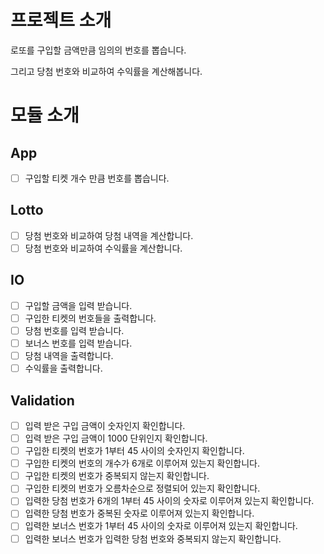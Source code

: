 # 프로젝트 소개

로또를 구입할 금액만큼 임의의 번호를 뽑습니다.

그리고 당첨 번호와 비교하여 수익률을 계산해봅니다.

# 모듈 소개

## App

- [ ] 구입할 티켓 개수 만큼 번호를 뽑습니다.

## Lotto

- [ ] 당첨 번호와 비교하여 당첨 내역을 계산합니다.
- [ ] 당첨 번호와 비교하여 수익률을 계산합니다.

## IO

- [ ] 구입할 금액을 입력 받습니다.
- [ ] 구입한 티켓의 번호들을 출력합니다.
- [ ] 당첨 번호를 입력 받습니다.
- [ ] 보너스 번호를 입력 받습니다.
- [ ] 당첨 내역을 출력합니다.
- [ ] 수익률을 출력합니다.

## Validation

- [ ] 입력 받은 구입 금액이 숫자인지 확인합니다.
- [ ] 입력 받은 구입 금액이 1000 단위인지 확인합니다.
- [ ] 구입한 티켓의 번호가 1부터 45 사이의 숫자인지 확인합니다.
- [ ] 구입한 티켓의 번호의 개수가 6개로 이루어져 있는지 확인합니다.
- [ ] 구입한 티켓의 번호가 중복되지 않는지 확인합니다.
- [ ] 구입한 티켓의 번호가 오름차순으로 정렬되어 있는지 확인합니다.
- [ ] 입력한 당첨 번호가 6개의 1부터 45 사이의 숫자로 이루어져 있는지 확인합니다.
- [ ] 입력한 당첨 번호가 중복된 숫자로 이루어져 있는지 확인합니다.
- [ ] 입력한 보너스 번호가 1부터 45 사이의 숫자로 이루어져 있는지 확인합니다.
- [ ] 입력한 보너스 번호가 입력한 당첨 번호와 중복되지 않는지 확인합니다.
